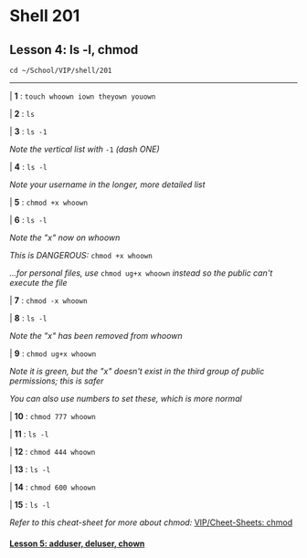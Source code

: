 # Shell 201
## Lesson 4: ls -l, chmod

`cd ~/School/VIP/shell/201`

___

| **1** : `touch whoown iown theyown youown`

| **2** : `ls`

| **3** : `ls -1`

*Note the vertical list with* `-1` *(dash ONE)*

| **4** : `ls -l`

*Note your username in the longer, more detailed list*

| **5** : `chmod +x whoown`

| **6** : `ls -l`

*Note the "x" now on whoown*

*This is DANGEROUS:* `chmod +x whoown`

*...for personal files, use* `chmod ug+x whoown` *instead so the public can't execute the file*

| **7** : `chmod -x whoown`

| **8** : `ls -l`

*Note the "x" has been removed from whoown*

| **9** : `chmod ug+x whoown`

*Note it is green, but the "x" doesn't exist in the third group of public permissions; this is safer*

*You can also use numbers to set these, which is more normal*

| **10** : `chmod 777 whoown`

| **11** : `ls -l`

| **12** : `chmod 444 whoown`

| **13** : `ls -l`

| **14** : `chmod 600 whoown`

| **15** : `ls -l`

*Refer to this cheat-sheet for more about chmod:* [VIP/Cheet-Sheets: chmod](https://github.com/inkVerb/VIP/blob/master/Cheat-Sheets/Permissions.md)

#### [Lesson 5: adduser, deluser, chown](https://github.com/inkVerb/vip/blob/master/201-shell/Lesson-05.md)
